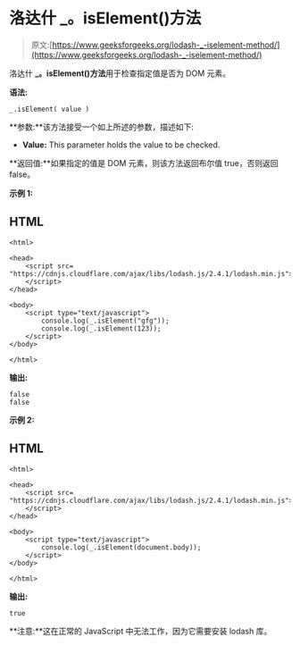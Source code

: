 # 洛达什 _。isElement()方法

> 原文:[https://www.geeksforgeeks.org/lodash-_-iselement-method/](https://www.geeksforgeeks.org/lodash-_-iselement-method/)

洛达什 **_。isElement()方法**用于检查指定值是否为 DOM 元素。

**语法:**

```
_.isElement( value )
```

**参数:**该方法接受一个如上所述的参数，描述如下:

*   **Value:** This parameter holds the value to be checked.

**返回值:**如果指定的值是 DOM 元素，则该方法返回布尔值 true，否则返回 false。

**示例 1:**

## HTML

```
<html> 

<head> 
    <script src=
"https://cdnjs.cloudflare.com/ajax/libs/lodash.js/2.4.1/lodash.min.js">
    </script>
</head> 

<body> 
    <script type="text/javascript"> 
        console.log(_.isElement("gfg"));
        console.log(_.isElement(123)); 
    </script> 
</body> 

</html>
```

**输出:**

```
false
false

```

**示例 2:**

## HTML

```
<html> 

<head> 
    <script src=
"https://cdnjs.cloudflare.com/ajax/libs/lodash.js/2.4.1/lodash.min.js">
    </script>
</head> 

<body> 
    <script type="text/javascript"> 
        console.log(_.isElement(document.body));
    </script> 
</body> 

</html>
```

**输出:**

```
true

```

**注意:**这在正常的 JavaScript 中无法工作，因为它需要安装 lodash 库。